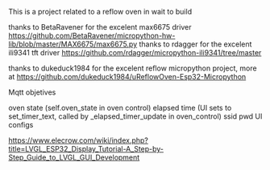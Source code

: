 This is a project related to a reflow oven in wait to build

thanks to BetaRavener for the excelent max6675 driver https://github.com/BetaRavener/micropython-hw-lib/blob/master/MAX6675/max6675.py
thanks to rdagger for the excelent ili9341 tft driver https://github.com/rdagger/micropython-ili9341/tree/master

thanks to dukeduck1984 for the excelent reflow micropython project, more at https://github.com/dukeduck1984/uReflowOven-Esp32-Micropython

Mqtt objetives

oven state (self.oven_state in oven control)
elapsed time (UI sets to set_timer_text, called by _elapsed_timer_update in oven_control)
ssid pwd UI configs

https://www.elecrow.com/wiki/index.php?title=LVGL_ESP32_Display_Tutorial-A_Step-by-Step_Guide_to_LVGL_GUI_Development